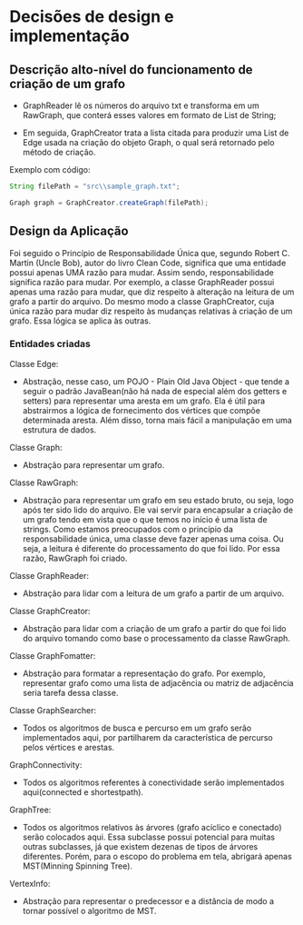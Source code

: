 # Decisões de design e implementação

## Descrição alto-nível do funcionamento de criação de um grafo

- GraphReader lê os números do arquivo txt e transforma em um RawGraph, que conterá esses valores em formato de List de String;

- Em seguida, GraphCreator trata a lista citada para produzir uma List de Edge usada na criação do objeto Graph, o qual será retornado pelo método de criação.

Exemplo com código:

```java
String filePath = "src\\sample_graph.txt";

Graph graph = GraphCreator.createGraph(filePath);
```
 

## Design da Aplicação

Foi seguido o Princípio de Responsabilidade Única que, segundo Robert C. Martin (Uncle Bob), autor do livro Clean Code, significa que uma entidade possui apenas UMA razão para mudar. Assim sendo, responsabilidade significa razão para mudar. Por exemplo, a classe GraphReader possui apenas uma razão para mudar, que diz respeito à alteração na leitura de um grafo a partir do arquivo. Do mesmo modo a classe GraphCreator, cuja única razão para mudar diz respeito às mudanças relativas à criação de um grafo. Essa lógica se aplica às outras.

### Entidades criadas

Classe Edge:
- Abstração, nesse caso, um POJO - Plain Old Java Object - que tende a seguir o padrão JavaBean(não há nada de especial além dos getters e setters) para representar uma aresta em um grafo. Ela é útil para abstrairmos a lógica de fornecimento dos vértices que compõe determinada aresta. Além disso, torna mais fácil a manipulação em uma estrutura de dados.

Classe Graph:
- Abstração para representar um grafo.

Classe RawGraph:
- Abstração para representar um grafo em seu estado bruto, ou seja, logo após ter sido lido do arquivo. Ele vai servir para encapsular a criação de um grafo tendo em vista que o que temos no início é uma lista de strings. Como estamos preocupados com o princípio da responsabilidade única, uma classe deve fazer apenas uma coisa. Ou seja, a leitura é diferente do processamento do que foi lido. Por essa razão, RawGraph foi criado.

Classe GraphReader:
- Abstração para lidar com a leitura de um grafo a partir de um arquivo.

Classe GraphCreator:
- Abstração para lidar com a criação de um grafo a partir do que foi lido do arquivo tomando como base o processamento da classe RawGraph. 

Classe GraphFomatter:
- Abstração para formatar a representação do grafo. Por exemplo, representar grafo como uma lista de adjacência ou matriz de adjacência seria tarefa dessa classe. 

Classe GraphSearcher: 
- Todos os algoritmos de busca e percurso em um grafo serão implementados aqui, por partilharem da característica de percurso pelos vértices e arestas.

GraphConnectivity: 
- Todos os algoritmos referentes à conectividade serão implementados aqui(connected e shortestpath).

GraphTree: 
- Todos os algoritmos relativos às árvores (grafo acíclico e conectado) serão colocados aqui. Essa subclasse possui potencial para muitas outras subclasses, já que existem dezenas de tipos de árvores diferentes. Porém, para o escopo do problema em tela, abrigará apenas MST(Minning Spinning Tree). 

VertexInfo:
- Abstração para representar o predecessor e a distância de modo a tornar possível o algoritmo de MST.
